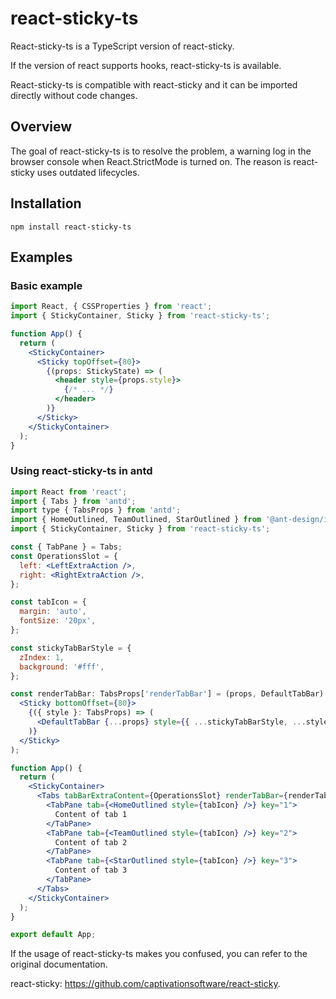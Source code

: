 # react-sticky-ts

React-sticky-ts is a TypeScript version of react-sticky.

If the version of react supports hooks, react-sticky-ts is available.

React-sticky-ts is compatible with react-sticky and it can be imported directly without code changes.

## Overview

The goal of react-sticky-ts is to resolve the problem, a warning log in the browser console when React.StrictMode is turned on. The reason is react-sticky uses outdated lifecycles.

## Installation

```Shell
npm install react-sticky-ts
```

## Examples

### Basic example

```jsx
import React, { CSSProperties } from 'react';
import { StickyContainer, Sticky } from 'react-sticky-ts';

function App() {
  return (
    <StickyContainer>
      <Sticky topOffset={80}>
        {(props: StickyState) => (
          <header style={props.style}>
            {/* ... */}
          </header>
        )}
      </Sticky>
    </StickyContainer>
  );
}
```

### Using react-sticky-ts in antd

```jsx
import React from 'react';
import { Tabs } from 'antd';
import type { TabsProps } from 'antd';
import { HomeOutlined, TeamOutlined, StarOutlined } from '@ant-design/icons';
import { StickyContainer, Sticky } from 'react-sticky-ts';

const { TabPane } = Tabs;
const OperationsSlot = {
  left: <LeftExtraAction />,
  right: <RightExtraAction />,
};

const tabIcon = {
  margin: 'auto',
  fontSize: '20px',
};

const stickyTabBarStyle = {
  zIndex: 1,
  background: '#fff',
};

const renderTabBar: TabsProps['renderTabBar'] = (props, DefaultTabBar) => (
  <Sticky bottomOffset={80}>
    {({ style }: TabsProps) => (
      <DefaultTabBar {...props} style={{ ...stickyTabBarStyle, ...style }} key="1" />
    )}
  </Sticky>
);

function App() {
  return (
    <StickyContainer>
      <Tabs tabBarExtraContent={OperationsSlot} renderTabBar={renderTabBar} size="large" centered>
        <TabPane tab={<HomeOutlined style={tabIcon} />} key="1">
          Content of tab 1
        </TabPane>
        <TabPane tab={<TeamOutlined style={tabIcon} />} key="2">
          Content of tab 2
        </TabPane>
        <TabPane tab={<StarOutlined style={tabIcon} />} key="3">
          Content of tab 3
        </TabPane>
      </Tabs>
    </StickyContainer>
  );
}

export default App;
```

If the usage of react-sticky-ts makes you confused, you can refer to the original documentation.

react-sticky: <https://github.com/captivationsoftware/react-sticky>.
